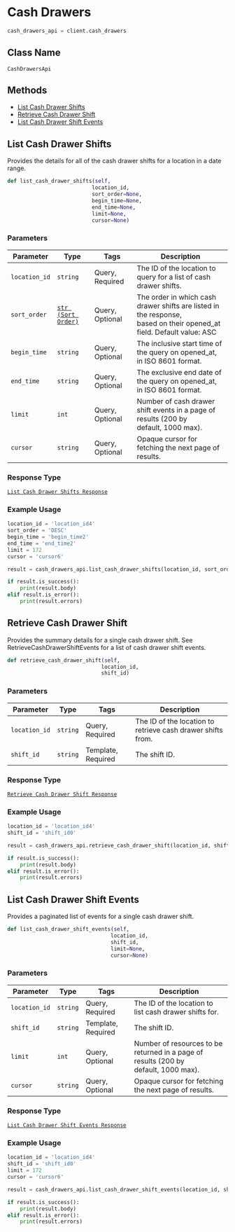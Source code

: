# Cash Drawers

```python
cash_drawers_api = client.cash_drawers
```

## Class Name

`CashDrawersApi`

## Methods

* [List Cash Drawer Shifts](/doc/cash-drawers.md#list-cash-drawer-shifts)
* [Retrieve Cash Drawer Shift](/doc/cash-drawers.md#retrieve-cash-drawer-shift)
* [List Cash Drawer Shift Events](/doc/cash-drawers.md#list-cash-drawer-shift-events)

## List Cash Drawer Shifts

Provides the details for all of the cash drawer shifts for a location
in a date range.

```python
def list_cash_drawer_shifts(self,
                           location_id,
                           sort_order=None,
                           begin_time=None,
                           end_time=None,
                           limit=None,
                           cursor=None)
```

### Parameters

| Parameter | Type | Tags | Description |
|  --- | --- | --- | --- |
| `location_id` | `string` | Query, Required | The ID of the location to query for a list of cash drawer shifts. |
| `sort_order` | [`str (Sort Order)`](/doc/models/sort-order.md) | Query, Optional | The order in which cash drawer shifts are listed in the response,<br>based on their opened_at field. Default value: ASC |
| `begin_time` | `string` | Query, Optional | The inclusive start time of the query on opened_at, in ISO 8601 format. |
| `end_time` | `string` | Query, Optional | The exclusive end date of the query on opened_at, in ISO 8601 format. |
| `limit` | `int` | Query, Optional | Number of cash drawer shift events in a page of results (200 by<br>default, 1000 max). |
| `cursor` | `string` | Query, Optional | Opaque cursor for fetching the next page of results. |

### Response Type

[`List Cash Drawer Shifts Response`](/doc/models/list-cash-drawer-shifts-response.md)

### Example Usage

```python
location_id = 'location_id4'
sort_order = 'DESC'
begin_time = 'begin_time2'
end_time = 'end_time2'
limit = 172
cursor = 'cursor6'

result = cash_drawers_api.list_cash_drawer_shifts(location_id, sort_order, begin_time, end_time, limit, cursor)

if result.is_success():
    print(result.body)
elif result.is_error():
    print(result.errors)
```

## Retrieve Cash Drawer Shift

Provides the summary details for a single cash drawer shift. See
RetrieveCashDrawerShiftEvents for a list of cash drawer shift events.

```python
def retrieve_cash_drawer_shift(self,
                              location_id,
                              shift_id)
```

### Parameters

| Parameter | Type | Tags | Description |
|  --- | --- | --- | --- |
| `location_id` | `string` | Query, Required | The ID of the location to retrieve cash drawer shifts from. |
| `shift_id` | `string` | Template, Required | The shift ID. |

### Response Type

[`Retrieve Cash Drawer Shift Response`](/doc/models/retrieve-cash-drawer-shift-response.md)

### Example Usage

```python
location_id = 'location_id4'
shift_id = 'shift_id0'

result = cash_drawers_api.retrieve_cash_drawer_shift(location_id, shift_id)

if result.is_success():
    print(result.body)
elif result.is_error():
    print(result.errors)
```

## List Cash Drawer Shift Events

Provides a paginated list of events for a single cash drawer shift.

```python
def list_cash_drawer_shift_events(self,
                                 location_id,
                                 shift_id,
                                 limit=None,
                                 cursor=None)
```

### Parameters

| Parameter | Type | Tags | Description |
|  --- | --- | --- | --- |
| `location_id` | `string` | Query, Required | The ID of the location to list cash drawer shifts for. |
| `shift_id` | `string` | Template, Required | The shift ID. |
| `limit` | `int` | Query, Optional | Number of resources to be returned in a page of results (200 by<br>default, 1000 max). |
| `cursor` | `string` | Query, Optional | Opaque cursor for fetching the next page of results. |

### Response Type

[`List Cash Drawer Shift Events Response`](/doc/models/list-cash-drawer-shift-events-response.md)

### Example Usage

```python
location_id = 'location_id4'
shift_id = 'shift_id0'
limit = 172
cursor = 'cursor6'

result = cash_drawers_api.list_cash_drawer_shift_events(location_id, shift_id, limit, cursor)

if result.is_success():
    print(result.body)
elif result.is_error():
    print(result.errors)
```

